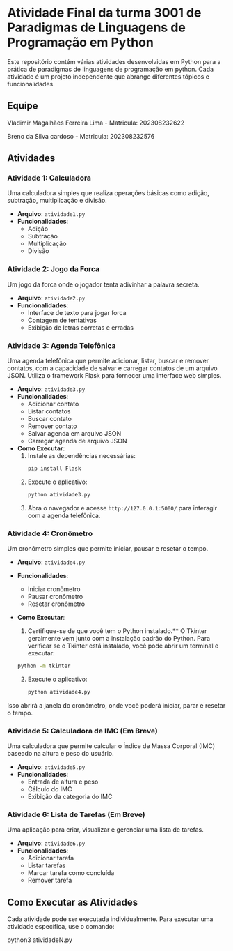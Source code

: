 # Atividade Final da turma 3001 de Paradigmas de Linguagens de Programação em Python

Este repositório contém várias atividades desenvolvidas em Python para a prática de paradigmas de linguagens de programação em python. Cada atividade é um projeto independente que abrange diferentes tópicos e funcionalidades.

## Equipe

Vladimir Magalhães Ferreira Lima - Matricula: 202308232622

Breno da Silva cardoso - Matricula: 202308232576

## Atividades

### Atividade 1: Calculadora

Uma calculadora simples que realiza operações básicas como adição, subtração, multiplicação e divisão.

- **Arquivo**: `atividade1.py`
- **Funcionalidades**:
  - Adição
  - Subtração
  - Multiplicação
  - Divisão

### Atividade 2: Jogo da Forca

Um jogo da forca onde o jogador tenta adivinhar a palavra secreta.

- **Arquivo**: `atividade2.py`
- **Funcionalidades**:
  - Interface de texto para jogar forca
  - Contagem de tentativas
  - Exibição de letras corretas e erradas

### Atividade 3: Agenda Telefônica

Uma agenda telefônica que permite adicionar, listar, buscar e remover contatos, com a capacidade de salvar e carregar contatos de um arquivo JSON. Utiliza o framework Flask para fornecer uma interface web simples.

- **Arquivo**: `atividade3.py`
- **Funcionalidades**:
  - Adicionar contato
  - Listar contatos
  - Buscar contato
  - Remover contato
  - Salvar agenda em arquivo JSON
  - Carregar agenda de arquivo JSON
- **Como Executar**:
  1. Instale as dependências necessárias:
      ```sh
      pip install Flask
      ```
  2. Execute o aplicativo:
      ```sh
      python atividade3.py
      ```
  3. Abra o navegador e acesse `http://127.0.0.1:5000/` para interagir com a agenda telefônica.

### Atividade 4: Cronômetro

Um cronômetro simples que permite iniciar, pausar e resetar o tempo.

- **Arquivo**: `atividade4.py`
- **Funcionalidades**:
  - Iniciar cronômetro
  - Pausar cronômetro
  - Resetar cronômetro

- **Como Executar**:
  1. Certifique-se de que você tem o Python instalado.** O Tkinter geralmente vem junto com a instalação padrão do Python. Para verificar se o Tkinter está instalado, você pode abrir um terminal e executar:

    ```sh
    python -m tkinter
    ```
  2. Execute o aplicativo:
      ```sh
      python atividade4.py
      ```
Isso abrirá a janela do cronômetro, onde você poderá iniciar, parar e resetar o tempo.

### Atividade 5: Calculadora de IMC (Em Breve)

Uma calculadora que permite calcular o Índice de Massa Corporal (IMC) baseado na altura e peso do usuário.

- **Arquivo**: `atividade5.py`
- **Funcionalidades**:
  - Entrada de altura e peso
  - Cálculo do IMC
  - Exibição da categoria do IMC

### Atividade 6: Lista de Tarefas (Em Breve)

Uma aplicação para criar, visualizar e gerenciar uma lista de tarefas.

- **Arquivo**: `atividade6.py`
- **Funcionalidades**:
  - Adicionar tarefa
  - Listar tarefas
  - Marcar tarefa como concluída
  - Remover tarefa

## Como Executar as Atividades

Cada atividade pode ser executada individualmente. Para executar uma atividade específica, use o comando:

python3 atividadeN.py

